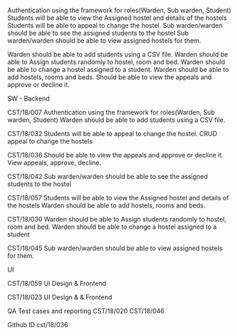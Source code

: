 Authentication using the framework for roles(Warden, Sub warden, Student)
Students will be able to view the Assigned hostel and details of the hostels
Students will be able to appeal to change the hostel.
Sub warden/warden should be able to see the assigned students to the hostel
Sub warden/warden should be able to view assigned hostels for them.

Warden should be able to add students using a CSV file.
Warden should be able to Assign students randomly to hostel, room and bed.
Warden should be able to change a hostel assigned to a student.
Warden should be able to add hostels, rooms and beds.
Should be able to view the appeals and approve or decline it.

SW - Backend

CST/18/007
Authentication using the framework for roles(Warden, Sub warden, Student)
Warden should be able to add students using a CSV file.

CST/18/032
Students will be able to appeal to change the hostel.
CRUD appeal to change the hostels

CST/18/036
Should be able to view the appeals and approve or decline it.
View appeals, approve, decline.

CST/18/042
Sub warden/warden should be able to see the assigned students to the hostel

CST/18/057
Students will be able to view the Assigned hostel and details of the hostels
Warden should be able to add hostels, rooms and beds.

CST/18/030
Warden should be able to Assign students randomly to hostel, room and bed.
Warden should be able to change a hostel assigned to a student

CST/18/045
Sub warden/warden should be able to view assigned hostels for them.



UI

CST/18/059
UI Design & Frontend

CST/18/023
UI Design & & Frontend

QA
Test cases and reporting
CST/18/020
CST/18/046


Github ID
cst/18/036 